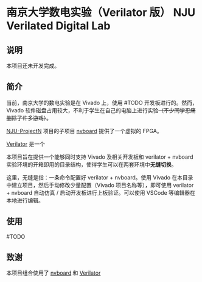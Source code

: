 # 南京大学数电实验（Verilator 版） NJU Verilated Digital Lab

## 说明

本项目还未开发完成。

## 简介

当前，南京大学的数电实验是在 Vivado 上，使用 #TODO 开发板进行的。然而，Vivado 软件磁盘占用较大，不利于学生在自己的电脑上进行实验~~（不少同学忍痛删除了许多游戏）~~。

[NJU-ProjectN](https://github.com/NJU-ProjectN) 项目的子项目 [nvboard](https://github.com/NJU-ProjectN/nvboard) 提供了一个虚拟的 FPGA。

[Verilator](https://github.com/verilator/verilator) 是一个

本项目旨在提供一个能够同时支持 Vivado 及相关开发板和 verilator + nvboard 实验环境的开箱即用的目录结构，使得学生可以在两套环境中**无缝切换**。

这里，无缝是指：一条命令配置好 verilator + nvboard。使用 Vivado 在本目录中建立项目，然后手动修改少量配置（Vivado 项目名称等），即可使用 verilator + nvboard 自动仿真 / 启动开发板进行上板验证。可以使用 VSCode 等编辑器在本地进行编辑。

## 使用

#TODO

## 致谢

本项目组合使用了 [nvboard](https://github.com/NJU-ProjectN/nvboard) 和 [Verilator](https://github.com/verilator/verilator) 
